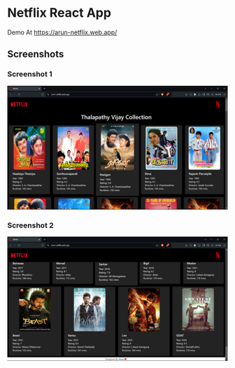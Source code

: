 
# Netflix React App

Demo At https://arun-netflix.web.app/

## Screenshots
### Screenshot 1
![App Screenshot](https://raw.githubusercontent.com/arun071/Netflix/main/Screenshot%201.png)
### Screenshot 2
![App Screenshot](https://raw.githubusercontent.com/arun071/Netflix/main/Screenshot%202.png)
